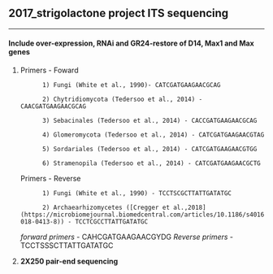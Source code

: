 
## 2017_strigolactone project ITS sequencing

----
#### Include over-expression, RNAi and GR24-restore of D14, Max1 and Max genes


1. Primers - Foward

             1) Fungi (White et al., 1990)- CATCGATGAAGAACGCAG 
             
             2) Chytridiomycota (Tedersoo et al., 2014) - CAACGATGAAGAACGCAG
             
             3) Sebacinales (Tedersoo et al., 2014) - CACCGATGAAGAACGCAG
             
             4) Glomeromycota (Tedersoo et al., 2014) - CATCGATGAAGAACGTAG
             
             5) Sordariales (Tedersoo et al., 2014) - CATCGATGAAGAACGTGG
             
             6) Stramenopila (Tedersoo et al., 2014) - CATCGATGAAGAACGCTG
             
    Primers - Reverse
    
             1) Fungi (White et al., 1990) - TCCTSCGCTTATTGATATGC
    
             2) Archaearhizomycetes ([Cregger et al.,2018](https://microbiomejournal.biomedcentral.com/articles/10.1186/s40168-018-0413-8)) - TCCTCGCCTTATTGATATGC
             
   *forward primers* - CAHCGATGAAGAACGYDG
   *Reverse primers* - TCCTSSSCTTATTGATATGC
   
 2. **2X250 pair-end sequencing**
 
    
